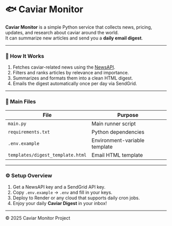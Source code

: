 # 🐟 Caviar Monitor

**Caviar Monitor** is a simple Python service that collects news, pricing, updates, and research about caviar around the world.  
It can summarize new articles and send you a **daily email digest**.

---

### 🚀 How It Works
1. Fetches caviar-related news using the [NewsAPI](https://newsapi.org/).  
2. Filters and ranks articles by relevance and importance.  
3. Summarizes and formats them into a clean HTML digest.  
4. Emails the digest automatically once per day via SendGrid.

---

### 🧰 Main Files
| File | Purpose |
|------|----------|
| `main.py` | Main runner script |
| `requirements.txt` | Python dependencies |
| `.env.example` | Environment-variable template |
| `templates/digest_template.html` | Email HTML template |

---

### ⚙️ Setup Overview
1. Get a NewsAPI key and a SendGrid API key.  
2. Copy `.env.example` → `.env` and fill in your keys.  
3. Deploy to Render or any cloud that supports daily cron jobs.  
4. Enjoy your daily **Caviar Digest** in your inbox!

---

© 2025 Caviar Monitor Project

